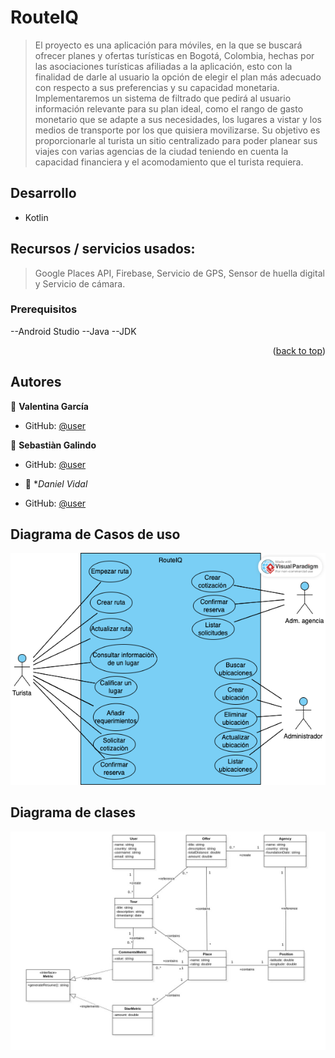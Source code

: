 # RouteIQ

> El proyecto es una aplicación para móviles, en la que se buscará ofrecer planes y ofertas turísticas en Bogotá, Colombia,
> hechas por las asociaciones turísticas afiliadas a la aplicación, esto con la finalidad de darle al usuario la opción de elegir el plan
> más adecuado con respecto a sus preferencias y su capacidad monetaria. Implementaremos un sistema de filtrado que pedirá al usuario información relevante para su plan ideal, como el rango de gasto monetario que se adapte a sus necesidades, los lugares a vistar y los medios de transporte por los que quisiera movilizarse. Su objetivo es proporcionarle al turista un sitio centralizado para poder planear sus viajes con varias agencias de la ciudad teniendo en cuenta la capacidad financiera y el acomodamiento que el turista requiera.

## Desarrollo

- Kotlin

## Recursos / servicios usados:

> Google Places API,
> Firebase,
> Servicio de GPS,
> Sensor de huella digital y
> Servicio de cámara.


### Prerequisitos

--Android Studio
--Java
--JDK

<p align="right">(<a href="#rRadme-project">back to top</a>)</p>


## Autores

👤 **Valentina García**

- GitHub: [@user](https://github.com/valentinaG08)
  

👤 **Sebastiàn Galindo**

- GitHub: [@user](https://github.com/TalkySafe143)

  
- 👤 **Daniel Vidal*

- GitHub: [@user](https://github.com/Dasdoria1O1)

## Diagrama de Casos de uso

<img src="/DCU RouteIQ.jpeg"/>

## Diagrama de clases

<img src="/Diagrama de Clases RouteIQ.jpeg" />

